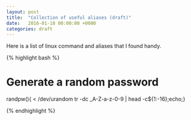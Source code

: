 ```yaml
---
layout: post
title:  "Collection of useful aliases (draft)"
date:   2016-01-18 00:00:00 +0000
categories: draft
---
```



Here is a list of linux command and aliases that I found handy.


{% highlight bash %}

# Generate a random password
randpw(){ < /dev/urandom tr -dc _A-Z-a-z-0-9 | head -c${1:-16};echo;}

{% endhighlight %}

